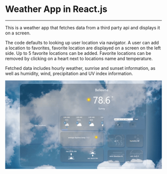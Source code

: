 <h1>Weather App in React.js</h1>
<hr>
<p>This is a weather app that fetches data from a third party api and displays it on a screen.<p>
<p>The code defaults to looking up user location via navigator. A user can add a location to favorites, favorite location are displayed on a screen on the left side. Up to 5 favorite locations can be added. Favorite locations can be removed by clicking on a heart next to locations name and temperature.</p>
<p>Fetched data includes hourly weather, sunrise and sunset information, as well as humidity, wind, precipitation and UV index information.</p>


<p align="center">
   <img src="src\assets\images\ezgif-5-c65857ab04.gif" alt="App demonstration" >
</p>